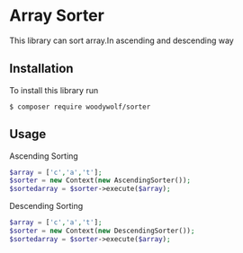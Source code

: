 Array Sorter
===============

This library can sort array.In ascending and descending way



Installation
------------

To install this library run

```
$ composer require woodywolf/sorter
```

Usage
-----

Ascending Sorting

```php
$array = ['c','a','t'];
$sorter = new Context(new AscendingSorter());
$sortedarray = $sorter->execute($array);
```

Descending Sorting 

```php
$array = ['c','a','t'];
$sorter = new Context(new DescendingSorter());
$sortedarray = $sorter->execute($array);
```



